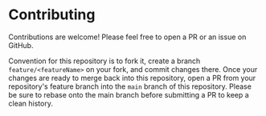 # Contributing

Contributions are welcome! Please feel free to open a PR or an issue on GitHub.

Convention for this repository is to fork it, create a branch `feature/<featureName>` on your fork, and commit changes 
there. Once your changes are ready to merge back into this repository, open a PR from your repository's feature branch 
into the `main` branch of this repository. Please be sure to rebase onto the main branch before submitting a PR to keep 
a clean history.